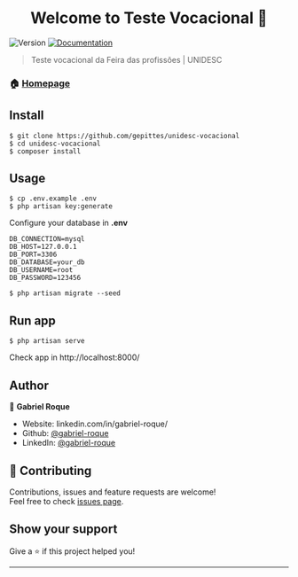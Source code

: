 <h1 align="center">Welcome to Teste Vocacional 👋</h1>
<p>
  <img alt="Version" src="https://img.shields.io/badge/version-2.0.0-blue.svg?cacheSeconds=2592000" />
  <a href="https://github.com/gepittes/docs-vocacional" target="_blank">
    <img alt="Documentation" src="https://img.shields.io/badge/documentation-yes-brightgreen.svg" />
  </a>
</p>

> Teste vocacional da Feira das profissões | UNIDESC

### 🏠 [Homepage](https://github.com/gepittes/unidesc-vocacional)

## Install

```
$ git clone https://github.com/gepittes/unidesc-vocacional
$ cd unidesc-vocacional
$ composer install
```

## Usage

```
$ cp .env.example .env
$ php artisan key:generate
```

Configure your database in **.env**

```
DB_CONNECTION=mysql
DB_HOST=127.0.0.1
DB_PORT=3306
DB_DATABASE=your_db
DB_USERNAME=root
DB_PASSWORD=123456
```

```
$ php artisan migrate --seed
```

## Run app

```
$ php artisan serve
```

Check app in http://localhost:8000/

## Author

👤 **Gabriel Roque**

* Website: linkedin.com/in/gabriel-roque/
* Github: [@gabriel-roque](https://github.com/gabriel-roque)
* LinkedIn: [@gabriel-roque](https://linkedin.com/in/gabriel-roque)

## 🤝 Contributing

Contributions, issues and feature requests are welcome!<br />Feel free to check [issues page](https://github.com/gepittes/unidesc-vocacional/issues). 

## Show your support

Give a ⭐️ if this project helped you!

***
